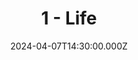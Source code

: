 ---
video:
  type: vimeo
  id: 931901882
speaker:
  permalink: bart-wilkins
  name: Bart Wilkins
title: 1 - Life
image: https://i.imgur.com/G25eks5.png
date: 2024-04-07T14:30:00.000Z
series: "life-after-life"
---